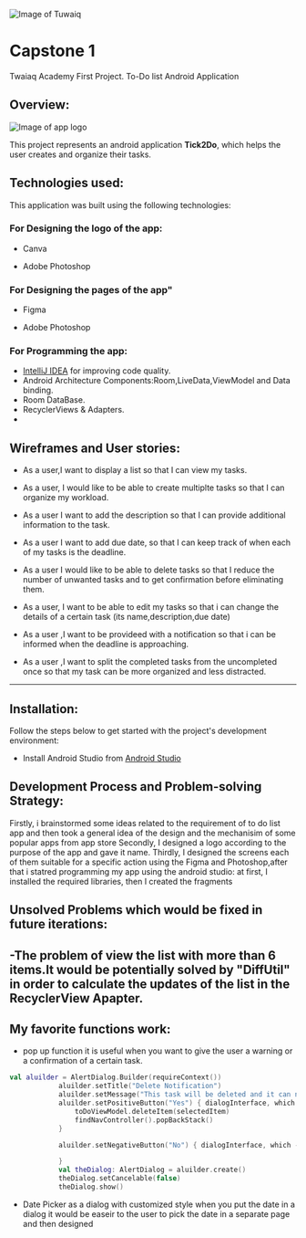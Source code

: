 ![Image of Tuwaiq](https://camo.githubusercontent.com/37ca472e2afb74974a0314d89af8f470422a79582bed0d188f9927777230195d/68747470733a2f2f6c61756e63682e73612f6173736574732f696d616765732f6c6f676f732f7475776169712d61636164656d792d6c6f676f2e737667)
# Capstone 1 
Twaiaq Academy First Project.
To-Do list Android Application
## Overview:
![Image of app logo](https://g.top4top.io/p_2132buy3s1.png)


This project represents an android application **Tick2Do**, which helps the user creates and organize their tasks.
## Technologies used:
This application was built using the following technologies:
### For Designing the logo of the app:
* Canva

* Adobe Photoshop
### For Designing the pages of the app"
* Figma 

* Adobe Photoshop
### For Programming the app:
* [IntelliJ IDEA](https://www.jetbrains.com/idea/download/#section=windows) for improving code quality.
* Android Architecture Components:Room,LiveData,ViewModel and Data binding.
* Room DataBase.
* RecyclerViews & Adapters.
* 


## Wireframes and User stories:
- As a user,I want to display a list so that I can view my tasks.

- As a user, I would like to be able to create multiplte tasks so that I can organize my workload.

- As a user I want to add the description so that I can provide additional information to the task.

- As a user I want to add due date, so that I can keep track of when each of my tasks is the deadline.

- As a user I would like to be able to delete tasks so that I reduce the number of unwanted tasks and to get confirmation before eliminating them.

- As a user, I want to be able to edit my tasks so that i can change the details of a certain task (its name,description,due date)

- As a user ,I want to be provideed with a notification so that i can be informed when the deadline is approaching.

- As a user ,I want to split the completed tasks from the uncompleted once so that my task can be more organized and less distracted.
-------------------------------------------------------------------------
## Installation:
Follow the steps below to get started with the project's development environment:
* Install Android Studio from [Android Studio](https://developer.android.com/studio?gclid=Cj0KCQjw5oiMBhDtARIsAJi0qk2WOPjxp2Wij5sgO3bAK6Rp18zrs4Y0L5S6W89Fk7OClhAiVuNr1mgaAsT-EALw_wcB&gclsrc=aw.ds)
## Development Process and Problem-solving Strategy:
Firstly, i brainstormed some ideas related to the requirement of to do list app and then took a general idea of the design and the mechanisim of some popular apps from app store
Secondly, I designed a logo according to the purpose of the app and gave it name.
Thirdly, I designed the screens each of them suitable for a specific action using the Figma and Photoshop,after that i statred programming my app using the android studio: at first, I installed the required libraries, then I created the fragments 
##  Unsolved Problems which would be fixed in future iterations:
-The problem of view the list with more than 6 items.It would be potentially solved by **"DiffUtil"** in order to calculate the updates of the list in the RecyclerView Apapter.
-

## My favorite functions work:
* pop up function
it is useful when you want to give the user a warning or a confirmation of a certain task.
```kotlin
val aluilder = AlertDialog.Builder(requireContext())
            aluilder.setTitle("Delete Notification")
            aluilder.setMessage("This task will be deleted and it can not be undone \n Are you sure you want to do this")
            aluilder.setPositiveButton("Yes") { dialogInterface, which ->
                toDoViewModel.deleteItem(selectedItem)
                findNavController().popBackStack()
            }

            aluilder.setNegativeButton("No") { dialogInterface, which ->

            }
            val theDialog: AlertDialog = aluilder.create()
            theDialog.setCancelable(false)
            theDialog.show()
```            
* Date Picker as a dialog with customized style
when you put the date in a dialog it would be easeir to the user to pick the date in a separate page and then designed 
